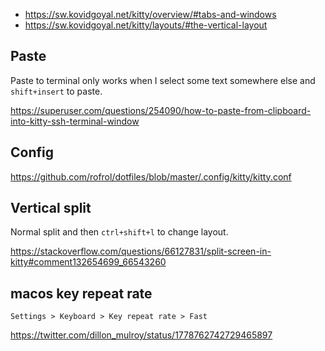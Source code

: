 - https://sw.kovidgoyal.net/kitty/overview/#tabs-and-windows
- https://sw.kovidgoyal.net/kitty/layouts/#the-vertical-layout

## Paste

Paste to terminal only works when I select some text somewhere else and `shift+insert` to paste.

https://superuser.com/questions/254090/how-to-paste-from-clipboard-into-kitty-ssh-terminal-window

## Config

https://github.com/rofrol/dotfiles/blob/master/.config/kitty/kitty.conf

## Vertical split

Normal split and then `ctrl+shift+l` to change layout.

https://stackoverflow.com/questions/66127831/split-screen-in-kitty#comment132654699_66543260

## macos key repeat rate

`Settings > Keyboard > Key repeat rate > Fast`

https://twitter.com/dillon_mulroy/status/1778762742729465897
